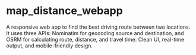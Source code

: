 # map_distance_webapp
A responsive web app to find the best driving route between two locations. It uses three APIs: Nominatim for geocoding source and destination, and OSRM for calculating route, distance, and travel time. Clean UI, real-time output, and mobile-friendly design.
